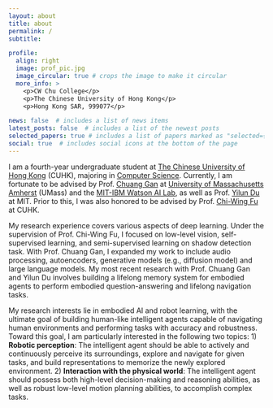 ```yaml
---
layout: about
title: about
permalink: /
subtitle: 

profile:
  align: right
  image: prof_pic.jpg
  image_circular: true # crops the image to make it circular
  more_info: >
    <p>CW Chu College</p>
    <p>The Chinese University of Hong Kong</p>
    <p>Hong Kong SAR, 999077</p>

news: false  # includes a list of news items
latest_posts: false  # includes a list of the newest posts
selected_papers: true # includes a list of papers marked as "selected={true}"
social: true  # includes social icons at the bottom of the page
---
```


I am a fourth-year undergraduate student at [The Chinese University of Hong Kong](https://www.cuhk.edu.hk/english/index.html) (CUHK), majoring in [Computer Science](https://www.cse.cuhk.edu.hk/). 
Currently, I am fortunate to be advised by Prof. [Chuang Gan](https://people.csail.mit.edu/ganchuang/) at [University of Massachusetts Amherst](https://www.umass.edu/) (UMass) and the [MIT-IBM Watson AI Lab](https://mitibmwatsonailab.mit.edu/), as well as Prof. [Yilun Du](https://yilundu.github.io/) at MIT. 
Prior to this, I was also honored to be advised by Prof. [Chi-Wing Fu](https://www.cse.cuhk.edu.hk/~cwfu/) at CUHK. 

My research experience covers various aspects of deep learning. Under the supervision of Prof. Chi-Wing Fu, I focused on low-level vision, self-supervised learning, and semi-supervised learning on shadow detection task.  With Prof. Chuang Gan, I expanded my work to include audio processing, autoencoders, generative models (e.g., diffusion model) and large language models. My most recent research with Prof. Chuang Gan and Yilun Du involves building a lifelong memory system for embodied agents to perform embodied question-answering and lifelong navigation tasks. 

My research interests lie in embodied AI and robot learning, with the ultimate goal of building human-like intelligent agents capable of navigating human environments and performing tasks with accuracy and robustness. Toward this goal, I am particularly interested in the following two topics: 1)	**Robotic perception**: The intelligent agent should be able to actively and continuously perceive its surroundings, explore and navigate for given tasks, and build representations to memorize the newly explored environment. 2)	**Interaction with the physical world**: The intelligent agent should possess both high-level decision-making and reasoning abilities, as well as robust low-level motion planning abilities, to accomplish complex tasks. 